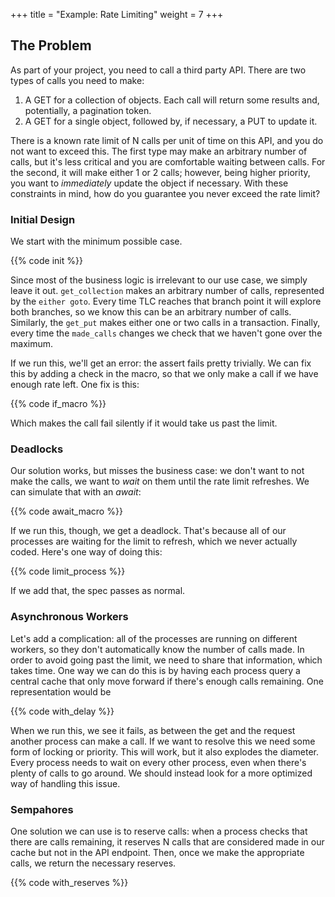 +++
title = "Example: Rate Limiting"
weight = 7
+++

## The Problem

As part of your project, you need to call a third party API. There are two types of calls you need to make:

1. A GET for a collection of objects. Each call will return some results and, potentially, a pagination token.
1. A GET for a single object, followed by, if necessary, a PUT to update it.

There is a known rate limit of N calls per unit of time on this API, and you do not want to exceed this. The first type may make an arbitrary number of calls, but it's less critical and you are comfortable waiting between calls. For the second, it will make either 1 or 2 calls; however, being higher priority, you want to _immediately_ update the object if necessary. With these constraints in mind, how do you guarantee you never exceed the rate limit?

### Initial Design

We start with the minimum possible case.

{{% code init %}}

Since most of the business logic is irrelevant to our use case, we simply leave it out. `get_collection` makes an arbitrary number of calls, represented by the `either goto`. Every time TLC reaches that branch point it will explore both branches, so we know this can be an arbitrary number of calls. Similarly, the `get_put` makes either one or two calls in a transaction. Finally, every time the `made_calls` changes we check that we haven't gone over the maximum.

If we run this, we'll get an error: the assert fails pretty trivially. We can fix this by adding a check in the macro, so that we only make a call if we have enough rate left. One fix is this:

{{% code if_macro %}}

Which makes the call fail silently if it would take us past the limit.

### Deadlocks

Our solution works, but misses the business case: we don't want to not make the calls, we want to _wait_ on them until the rate limit refreshes. We can simulate that with an _await_:

{{% code await_macro %}}

If we run this, though, we get a deadlock. That's because all of our processes are waiting for the limit to refresh, which we never actually coded. Here's one way of doing this:

{{% code limit_process %}}

If we add that, the spec passes as normal.

### Asynchronous Workers

Let's add a complication: all of the processes are running on different workers, so they don't automatically know the number of calls made. In order to avoid going past the limit, we need to share that information, which takes time. One way we can do this is by having each process query a central cache that only move forward if there's enough calls remaining. One representation would be

{{% code with_delay %}}

When we run this, we see it fails, as between the get and the request another process can make a call. If we want to resolve this we need some form of locking or priority. This will work, but it also explodes the diameter. Every process needs to wait on every other process, even when there's plenty of calls to go around. We should instead look for a more optimized way of handling this issue.

### Sempahores

One solution we can use is to reserve calls: when a process checks that there are calls remaining, it reserves N calls that are considered made in our cache but not in the API endpoint. Then, once we make the appropriate calls, we return the necessary reserves.

{{% code with_reserves %}}
